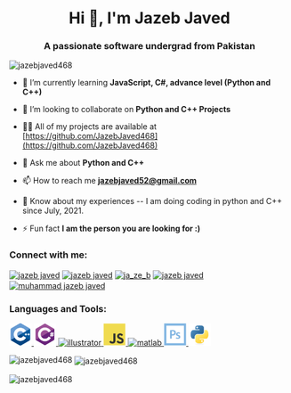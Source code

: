 <h1 align="center">Hi 👋, I'm Jazeb Javed</h1>
<h3 align="center">A passionate software undergrad from Pakistan</h3>

<p align="left"> <img src="https://komarev.com/ghpvc/?username=jazebjaved468&label=Profile%20views&color=0e75b6&style=flat" alt="jazebjaved468" /> </p>

- 🌱 I’m currently learning **JavaScript, C#, advance level (Python and C++)**

- 👯 I’m looking to collaborate on **Python and C++ Projects**

- 👨‍💻 All of my projects are available at [https://github.com/JazebJaved468](https://github.com/JazebJaved468)

- 💬 Ask me about **Python and C++**

- 📫 How to reach me **jazebjaved52@gmail.com**

- 📄 Know about my experiences -- I am doing coding in python and C++ since July, 2021.

- ⚡ Fun fact **I am the person you are looking for :)**

<h3 align="left">Connect with me:</h3>
<p align="left">
<a href="https://www.linkedin.com/in/jazeb-javed-9472ab225/" target="blank"><img align="center" src="https://raw.githubusercontent.com/rahuldkjain/github-profile-readme-generator/master/src/images/icons/Social/linked-in-alt.svg" alt="jazeb javed" height="30" width="40" /></a>
<a href="https://www.facebook.com/jazeb.javed.1/" target="blank"><img align="center" src="https://raw.githubusercontent.com/rahuldkjain/github-profile-readme-generator/master/src/images/icons/Social/facebook.svg" alt="jazeb javed" height="30" width="40" /></a>
<a href="https://www.instagram.com/ja_ze_b/" target="blank"><img align="center" src="https://raw.githubusercontent.com/rahuldkjain/github-profile-readme-generator/master/src/images/icons/Social/instagram.svg" alt="ja_ze_b" height="30" width="40" /></a>
<a href="https://www.behance.net/empirejazzi" target="blank"><img align="center" src="https://raw.githubusercontent.com/rahuldkjain/github-profile-readme-generator/master/src/images/icons/Social/behance.svg" alt="jazeb javed" height="30" width="40" /></a>
<a href="https://www.hackerrank.com/jazebjaved52" target="blank"><img align="center" src="https://raw.githubusercontent.com/rahuldkjain/github-profile-readme-generator/master/src/images/icons/Social/hackerrank.svg" alt="muhammad jazeb javed" height="30" width="40" /></a>
</p>

<h3 align="left">Languages and Tools:</h3>
<p align="left"> <a href="https://www.w3schools.com/cpp/" target="_blank" rel="noreferrer"> <img src="https://raw.githubusercontent.com/devicons/devicon/master/icons/cplusplus/cplusplus-original.svg" alt="cplusplus" width="40" height="40"/> </a> <a href="https://www.w3schools.com/cs/" target="_blank" rel="noreferrer"> <img src="https://raw.githubusercontent.com/devicons/devicon/master/icons/csharp/csharp-original.svg" alt="csharp" width="40" height="40"/> </a> <a href="https://www.adobe.com/in/products/illustrator.html" target="_blank" rel="noreferrer"> <img src="https://www.vectorlogo.zone/logos/adobe_illustrator/adobe_illustrator-icon.svg" alt="illustrator" width="40" height="40"/> </a> <a href="https://developer.mozilla.org/en-US/docs/Web/JavaScript" target="_blank" rel="noreferrer"> <img src="https://raw.githubusercontent.com/devicons/devicon/master/icons/javascript/javascript-original.svg" alt="javascript" width="40" height="40"/> </a> <a href="https://www.mathworks.com/" target="_blank" rel="noreferrer"> <img src="https://upload.wikimedia.org/wikipedia/commons/2/21/Matlab_Logo.png" alt="matlab" width="40" height="40"/> </a> <a href="https://www.photoshop.com/en" target="_blank" rel="noreferrer"> <img src="https://raw.githubusercontent.com/devicons/devicon/master/icons/photoshop/photoshop-line.svg" alt="photoshop" width="40" height="40"/> </a> <a href="https://www.python.org" target="_blank" rel="noreferrer"> <img src="https://raw.githubusercontent.com/devicons/devicon/master/icons/python/python-original.svg" alt="python" width="40" height="40"/> </a> </p>

<p><img align="left" src="https://github-readme-stats.vercel.app/api/top-langs?username=jazebjaved468&show_icons=true&locale=en&layout=compact" alt="jazebjaved468" /></p>

<p>&nbsp;<img align="center" src="https://github-readme-stats.vercel.app/api?username=jazebjaved468&show_icons=true&locale=en" alt="jazebjaved468" /></p>

<p><img align="center" src="https://github-readme-streak-stats.herokuapp.com/?user=jazebjaved468&" alt="jazebjaved468" /></p>


<!---
JazebJaved468/JazebJaved468 is a ✨ special ✨ repository because its `README.md` (this file) appears on your GitHub profile.
You can click the Preview link to take a look at your changes.
--->
